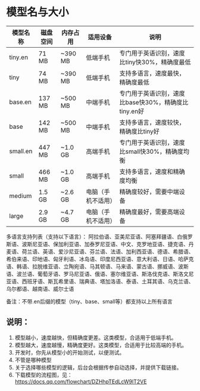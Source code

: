 # 模型名与大小

| 模型名称 | 磁盘空间 | 内存占用 | 适用设备 | 说明 |
|---------|----------|----------|----------|------|
| tiny.en | 71 MB | ~390 MB | 低端手机 | 专门用于英语识别，速度比tiny快30%，精确度最低 |
| tiny | 74 MB | ~390 MB | 低端手机 | 支持多语言，速度最快，精确度最低 |
| base.en | 137 MB | ~500 MB | 中端手机 | 专门用于英语识别，速度比base快30%，精确度比tiny.en好 |
| base | 142 MB | ~500 MB | 中端手机 | 支持多语言，速度较快，精确度比tiny好 |
| small.en | 447 MB | ~1.0 GB | 高端手机 | 专门用于英语识别，速度比small快30%，精确度均衡 |
| small | 466 MB | ~1.0 GB | 高端手机 | 支持多语言，速度和精确度均衡 |
| medium | 1.5 GB | ~2.6 GB | 电脑（手机不适用） | 精确度较好，需要中端设备 |
| large | 2.9 GB | ~4.7 GB | 电脑（手机不适用） | 精确度最好，需要高端设备 |

多语言支持列表（支持以下语言）：
阿拉伯语、亚美尼亚语、阿塞拜疆语、白俄罗斯语、波斯尼亚语、保加利亚语、加泰罗尼亚语、中文、克罗地亚语、捷克语、丹麦语、荷兰语、英语、爱沙尼亚语、芬兰语、法语、加利西亚语、德语、希腊语、希伯来语、印地语、匈牙利语、冰岛语、印度尼西亚语、意大利语、日语、哈萨克语、韩语、拉脱维亚语、立陶宛语、马其顿语、马来语、蒙古语、挪威语、波斯语、波兰语、葡萄牙语、罗马尼亚语、俄语、塞尔维亚语、斯洛伐克语、斯洛文尼亚语、西班牙语、斯瓦希里语、瑞典语、塔加洛语、泰语、土耳其语、乌克兰语、乌尔都语、越南语、威尔士语

备注：不带.en后缀的模型（tiny、base、small等）都支持以上所有语言

## 说明：

1. 模型越小，速度越快，但精确度更差。这类模型，合适用于低端手机。
2. 模型越大，速度越慢，精确度更好。这类模型，合适用于比较高端的手机。
3. 开发时，你先从模型小的开始测试，以便测试。
4. 不管是哪种模型
4. 关于选择哪些模型的逻辑，后台会根据传参自动选择，并提供下载链接。
5. 下载模型的流程图，见：https://docs.qq.com/flowchart/DZHhpTEdLcW9lT2VE
